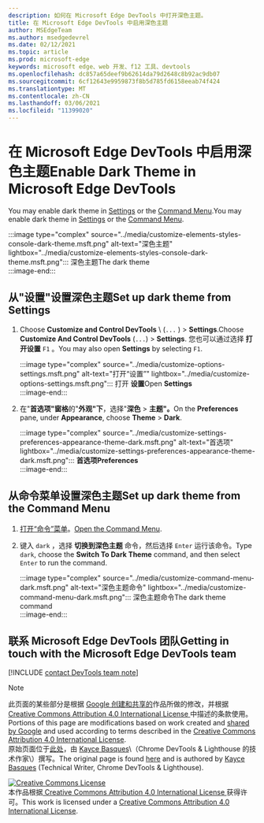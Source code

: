 ```yaml
---
description: 如何在 Microsoft Edge DevTools 中打开深色主题。
title: 在 Microsoft Edge DevTools 中启用深色主题
author: MSEdgeTeam
ms.author: msedgedevrel
ms.date: 02/12/2021
ms.topic: article
ms.prod: microsoft-edge
keywords: microsoft edge、web 开发、f12 工具、devtools
ms.openlocfilehash: dc857a65deef9b62614da79d2648c8b92ac9db07
ms.sourcegitcommit: 6cf12643e9959873f8b5d785fd6158eeab74f424
ms.translationtype: MT
ms.contentlocale: zh-CN
ms.lasthandoff: 03/06/2021
ms.locfileid: "11399020"
---
```

<!-- Copyright Kayce Basques 

   Licensed under the Apache License, Version 2.0 (the "License");
   you may not use this file except in compliance with the License.
   You may obtain a copy of the License at

       https://www.apache.org/licenses/LICENSE-2.0

   Unless required by applicable law or agreed to in writing, software
   distributed under the License is distributed on an "AS IS" BASIS,
   WITHOUT WARRANTIES OR CONDITIONS OF ANY KIND, either express or implied.
   See the License for the specific language governing permissions and
   limitations under the License.  -->

# <a name="enable-dark-theme-in-microsoft-edge-devtools"></a><span data-ttu-id="1b2b5-104">在 Microsoft Edge DevTools 中启用深色主题</span><span class="sxs-lookup"><span data-stu-id="1b2b5-104">Enable Dark Theme in Microsoft Edge DevTools</span></span>  

<span data-ttu-id="1b2b5-105">You may enable dark theme in [Settings](#set-up-dark-theme-from-settings) or the [Command Menu](#set-up-dark-theme-from-the-command-menu).</span><span class="sxs-lookup"><span data-stu-id="1b2b5-105">You may enable dark theme in [Settings](#set-up-dark-theme-from-settings) or the [Command Menu](#set-up-dark-theme-from-the-command-menu).</span></span>  

:::image type="complex" source="../media/customize-elements-styles-console-dark-theme.msft.png" alt-text="深色主题" lightbox="../media/customize-elements-styles-console-dark-theme.msft.png":::
   <span data-ttu-id="1b2b5-107">深色主题</span><span class="sxs-lookup"><span data-stu-id="1b2b5-107">The dark theme</span></span>  
:::image-end:::  

## <a name="set-up-dark-theme-from-settings"></a><span data-ttu-id="1b2b5-108">从"设置"设置深色主题</span><span class="sxs-lookup"><span data-stu-id="1b2b5-108">Set up dark theme from Settings</span></span>  

1.  <span data-ttu-id="1b2b5-109">Choose **Customize and Control DevTools** \ (`...` \) > **Settings**.</span><span class="sxs-lookup"><span data-stu-id="1b2b5-109">Choose **Customize And Control DevTools** \(`...`\) > **Settings**.</span></span>  <span data-ttu-id="1b2b5-110">您也可以通过选择 **打开设置** `F1` 。</span><span class="sxs-lookup"><span data-stu-id="1b2b5-110">You may also open **Settings** by selecting `F1`.</span></span>  
    
    :::image type="complex" source="../media/customize-options-settings.msft.png" alt-text="打开“设置”" lightbox="../media/customize-options-settings.msft.png":::
       <span data-ttu-id="1b2b5-112">打开 **设置**</span><span class="sxs-lookup"><span data-stu-id="1b2b5-112">Open **Settings**</span></span>  
    :::image-end:::  

1.  <span data-ttu-id="1b2b5-113">在"**首选项"窗格**的"**外观"下**，选择"**深色**  >  **主题"。**</span><span class="sxs-lookup"><span data-stu-id="1b2b5-113">On the **Preferences** pane,  under **Appearance**, choose **Theme** > **Dark**.</span></span>  
    
    :::image type="complex" source="../media/customize-settings-preferences-appearance-theme-dark.msft.png" alt-text="首选项" lightbox="../media/customize-settings-preferences-appearance-theme-dark.msft.png":::
       **<span data-ttu-id="1b2b5-115">首选项</span><span class="sxs-lookup"><span data-stu-id="1b2b5-115">Preferences</span></span>**  
    :::image-end:::  

## <a name="set-up-dark-theme-from-the-command-menu"></a><span data-ttu-id="1b2b5-116">从命令菜单设置深色主题</span><span class="sxs-lookup"><span data-stu-id="1b2b5-116">Set up dark theme from the Command Menu</span></span>  

1.  <span data-ttu-id="1b2b5-117">[打开“命令”菜单][DevtoolsCommandMenu]。</span><span class="sxs-lookup"><span data-stu-id="1b2b5-117">[Open the Command Menu][DevtoolsCommandMenu].</span></span>  
1.  <span data-ttu-id="1b2b5-118">键入 `dark` ，选择 **切换到深色主题** 命令，然后选择 `Enter` 运行该命令。</span><span class="sxs-lookup"><span data-stu-id="1b2b5-118">Type `dark`, choose the **Switch To Dark Theme** command, and then select `Enter` to run the command.</span></span>  
    
    :::image type="complex" source="../media/customize-command-menu-dark.msft.png" alt-text="深色主题命令" lightbox="../media/customize-command-menu-dark.msft.png":::
       <span data-ttu-id="1b2b5-120">深色主题命令</span><span class="sxs-lookup"><span data-stu-id="1b2b5-120">The dark theme command</span></span>  
    :::image-end:::  
    
## <a name="getting-in-touch-with-the-microsoft-edge-devtools-team"></a><span data-ttu-id="1b2b5-121">联系 Microsoft Edge DevTools 团队</span><span class="sxs-lookup"><span data-stu-id="1b2b5-121">Getting in touch with the Microsoft Edge DevTools team</span></span>  

[!INCLUDE [contact DevTools team note](../includes/contact-devtools-team-note.md)]  

<!-- links -->  

[DevtoolsCommandMenu]: ../command-menu/index.md "命令菜单|Microsoft Docs"  

> [!NOTE]
> <span data-ttu-id="1b2b5-123">此页面的某些部分是根据 [Google 创建和共享的][GoogleSitePolicies]作品所做的修改，并根据[ Creative Commons Attribution 4.0 International License ][CCA4IL]中描述的条款使用。</span><span class="sxs-lookup"><span data-stu-id="1b2b5-123">Portions of this page are modifications based on work created and [shared by Google][GoogleSitePolicies] and used according to terms described in the [Creative Commons Attribution 4.0 International License][CCA4IL].</span></span>  
> <span data-ttu-id="1b2b5-124">原始页面位于[此处](https://developers.google.com/web/tools/chrome-devtools/customize/dark-theme)，由 [Kayce Basques][KayceBasques]\（Chrome DevTools \& Lighthouse 的技术作家\）撰写。</span><span class="sxs-lookup"><span data-stu-id="1b2b5-124">The original page is found [here](https://developers.google.com/web/tools/chrome-devtools/customize/dark-theme) and is authored by [Kayce Basques][KayceBasques] \(Technical Writer, Chrome DevTools \& Lighthouse\).</span></span>  

[![Creative Commons License][CCby4Image]][CCA4IL]  
<span data-ttu-id="1b2b5-126">本作品根据[ Creative Commons Attribution 4.0 International License ][CCA4IL]获得许可。</span><span class="sxs-lookup"><span data-stu-id="1b2b5-126">This work is licensed under a [Creative Commons Attribution 4.0 International License][CCA4IL].</span></span>  

[CCA4IL]: https://creativecommons.org/licenses/by/4.0  
[CCby4Image]: https://i.creativecommons.org/l/by/4.0/88x31.png  
[GoogleSitePolicies]: https://developers.google.com/terms/site-policies  
[KayceBasques]: https://developers.google.com/web/resources/contributors/kaycebasques  
